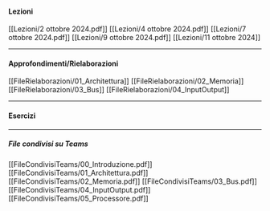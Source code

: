 #### Lezioni

[[Lezioni/2 ottobre 2024.pdf]]
[[Lezioni/4 ottobre 2024.pdf]]
[[Lezioni/7 ottobre 2024.pdf]]
[[Lezioni/9 ottobre 2024.pdf]]
[[Lezioni/11 ottobre 2024]]

---
#### Approfondimenti/Rielaborazioni

[[FileRielaborazioni/01_Architettura]]
[[FileRielaborazioni/02_Memoria]]
[[FileRielaborazioni/03_Bus]]
[[FileRielaborazioni/04_InputOutput]]

---
#### Esercizi


---

##### File condivisi su Teams
[[FileCondivisiTeams/00_Introduzione.pdf]]
[[FileCondivisiTeams/01_Architettura.pdf]]
[[FileCondivisiTeams/02_Memoria.pdf]]
[[FileCondivisiTeams/03_Bus.pdf]]
[[FileCondivisiTeams/04_InputOutput.pdf]]
[[FileCondivisiTeams/05_Processore.pdf]]